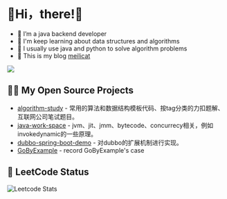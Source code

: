 # 🍔Hi，there!👋
- 🌱 I’m a java backend developer 
- 🍟 I'm keep learning about data structures and algorithms
- 🌭 I usually use java and python to solve algorithm problems
- 🍔 This is my blog [meilicat](https://blog.meilicat.top/)

<p>
  <a href="https://leetcode.cn/u/meilicat/">
    <img src="https://img.shields.io/badge/meilicat-Leetcode-green?style=for-the-badge&logo=leetcode">
  </a>
</p>

## 🤾‍♂️ My Open Source Projects
- [algorithm-study](https://github.com/Iron-Buster/algorithm-study) - 常用的算法和数据结构模板代码、按tag分类的力扣题解、互联网公司笔试题目。
- [java-work-space](https://github.com/Iron-Buster/java-work-space) - jvm、jit、jmm、bytecode、concurrecy相关，例如invokedynamic的一些原理。
- [dubbo-spring-boot-demo](https://github.com/Iron-Buster/dubbo-spring-boot-demo) - 对dubbo的扩展机制进行实现。
- [GoByExample](https://github.com/Iron-Buster/GoByExample) - record GoByExample's case

## 🍔 LeetCode Status

![Leetcode Stats](https://leetcard.jacoblin.cool/meilicat?theme=dark&font=JetBrains%20Mono&ext=heatmap&site=cn)

</table>

